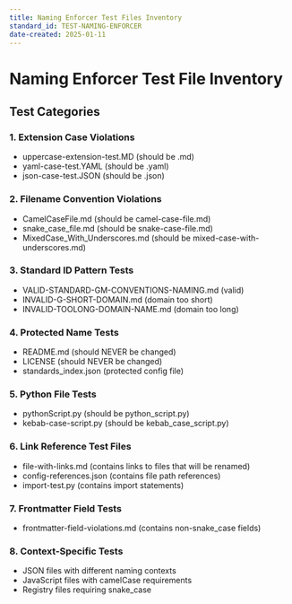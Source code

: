 ```yaml
---
title: Naming Enforcer Test Files Inventory
standard_id: TEST-NAMING-ENFORCER
date-created: 2025-01-11
---
```


# Naming Enforcer Test File Inventory

## Test Categories

### 1. Extension Case Violations
- uppercase-extension-test.MD (should be .md)
- yaml-case-test.YAML (should be .yaml)
- json-case-test.JSON (should be .json)

### 2. Filename Convention Violations
- CamelCaseFile.md (should be camel-case-file.md)
- snake_case_file.md (should be snake-case-file.md)
- MixedCase_With_Underscores.md (should be mixed-case-with-underscores.md)

### 3. Standard ID Pattern Tests
- VALID-STANDARD-GM-CONVENTIONS-NAMING.md (valid)
- INVALID-G-SHORT-DOMAIN.md (domain too short)
- INVALID-TOOLONG-DOMAIN-NAME.md (domain too long)

### 4. Protected Name Tests
- README.md (should NEVER be changed)
- LICENSE (should NEVER be changed)
- standards_index.json (protected config file)

### 5. Python File Tests
- pythonScript.py (should be python_script.py)
- kebab-case-script.py (should be kebab_case_script.py)

### 6. Link Reference Test Files
- file-with-links.md (contains links to files that will be renamed)
- config-references.json (contains file path references)
- import-test.py (contains import statements)

### 7. Frontmatter Field Tests
- frontmatter-field-violations.md (contains non-snake_case fields)

### 8. Context-Specific Tests
- JSON files with different naming contexts
- JavaScript files with camelCase requirements
- Registry files requiring snake_case 